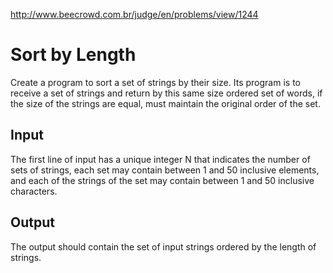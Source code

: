http://www.beecrowd.com.br/judge/en/problems/view/1244

# Sort by Length

Create a program to sort a set of strings by their size. Its program is to
receive a set of strings and return by this same size ordered set of words, if
the size of the strings are equal, must maintain the original order of the
set.

## Input

The first line of input has a unique integer N that indicates the number of
sets of strings, each set may contain between 1 and 50 inclusive elements, and
each of the strings of the set may contain between 1 and 50 inclusive
characters.

## Output

The output should contain the set of input strings ordered by the length of
strings.
